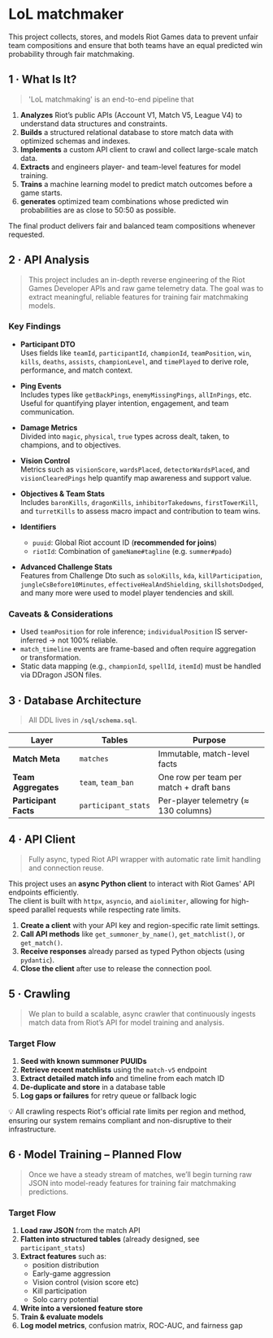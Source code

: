 # LoL matchmaker

This project collects, stores, and models Riot Games data to prevent unfair team compositions and ensure that both teams have an equal predicted win probability through fair matchmaking.

## 1 · What Is It?

> 'LoL matchmaking' is an end-to-end pipeline that

1. **Analyzes** Riot’s public APIs (Account V1, Match V5, League V4) to understand data structures and constraints.
2. **Builds** a structured relational database to store match data with optimized schemas and indexes.
3. **Implements** a custom API client to crawl and collect large-scale match data.
4. **Extracts** and engineers player- and team-level features for model training.
5. **Trains** a machine learning model to predict match outcomes before a game starts.
6. **generates** optimized team combinations whose predicted win probabilities are as close to 50:50 as possible.

The final product delivers fair and balanced team compositions whenever requested.

## 2 · API Analysis

> This project includes an in-depth reverse engineering of the Riot Games Developer APIs and raw game telemetry data. The goal was to extract meaningful, reliable features for training fair matchmaking models.

### Key Findings

- **Participant DTO**  
  Uses fields like `teamId`, `participantId`, `championId`, `teamPosition`, `win`, `kills`, `deaths`, `assists`, `championLevel`, and `timePlayed` to derive role, performance, and match context.

- **Ping Events**  
  Includes types like `getBackPings`, `enemyMissingPings`, `allInPings`, etc. Useful for quantifying player intention, engagement, and team communication.

- **Damage Metrics**  
  Divided into `magic`, `physical`, `true` types across dealt, taken, to champions, and to objectives.

- **Vision Control**  
  Metrics such as `visionScore`, `wardsPlaced`, `detectorWardsPlaced`, and `visionClearedPings` help quantify map awareness and support value.

- **Objectives & Team Stats**  
  Includes `baronKills`, `dragonKills`, `inhibitorTakedowns`, `firstTowerKill`, and `turretKills` to assess macro impact and contribution to team wins.

- **Identifiers**  
  - `puuid`: Global Riot account ID (**recommended for joins**)  
  - `riotId`: Combination of `gameName#tagline` (e.g. `summer#pado`)

- **Advanced Challenge Stats**  
  Features from Challenge Dto such as `soloKills`, `kda`, `killParticipation`, `jungleCsBefore10Minutes`, `effectiveHealAndShielding`, `skillshotsDodged`, and many more were used to model player tendencies and skill.

### Caveats & Considerations

- Used `teamPosition` for role inference; `individualPosition` IS server-inferred → not 100% reliable.
- `match_timeline` events are frame-based and often require aggregation or transformation.
- Static data mapping (e.g., `championId`, `spellId`, `itemId`) must be handled via DDragon JSON files.

## 3 · Database Architecture

> All DDL lives in **`/sql/schema.sql`**.

| Layer | Tables | Purpose |
|-------|--------|---------|
| **Match Meta** | `matches` | Immutable, match-level facts |
| **Team Aggregates** | `team`, `team_ban` | One row per team per match + draft bans |
| **Participant Facts** | `participant_stats` | Per-player telemetry (≈ 130 columns) |

## 4 · API Client

> Fully async, typed Riot API wrapper with automatic rate limit handling and connection reuse.

This project uses an **async Python client** to interact with Riot Games' API endpoints efficiently.  
The client is built with `httpx`, `asyncio`, and `aiolimiter`, allowing for high-speed parallel requests while respecting rate limits.

1. **Create a client** with your API key and region-specific rate limit settings.
2. **Call API methods** like `get_summoner_by_name()`, `get_matchlist()`, or `get_match()`.
3. **Receive responses** already parsed as typed Python objects (using `pydantic`).
4. **Close the client** after use to release the connection pool.

##  5 · Crawling

> We plan to build a scalable, async crawler that continuously ingests match data from Riot’s API for model training and analysis.

### Target Flow

1. **Seed with known summoner PUUIDs**
2. **Retrieve recent matchlists** using the `match-v5` endpoint
3. **Extract detailed match info** and timeline from each match ID
4. **De-duplicate and store** in a database table
5. **Log gaps or failures** for retry queue or fallback logic

💡 All crawling respects Riot's official rate limits per region and method, ensuring our system remains compliant and non-disruptive to their infrastructure.

## 6 · Model Training – Planned Flow

> Once we have a steady stream of matches, we’ll begin turning raw JSON into model-ready features for training fair matchmaking predictions.

### Target Flow

1. **Load raw JSON** from the match API
2. **Flatten into structured tables** (already designed, see `participant_stats`)
3. **Extract features** such as:
   - position distribution
   - Early-game aggression
   - Vision control (vision score etc)
   - Kill participation
   - Solo carry potential
4. **Write into a versioned feature store**
5. **Train & evaluate models**
6. **Log model metrics**, confusion matrix, ROC-AUC, and fairness gap
